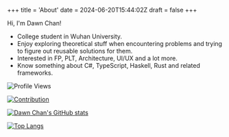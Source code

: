 +++
title = 'About'
date = 2024-06-20T15:44:02Z
draft = false
+++

Hi, I'm Dawn Chan!

* College student in Wuhan University.
* Enjoy exploring theoretical stuff when encountering problems and trying to figure out reusable solutions for them.
* Interested in FP, PLT, Architecture, UI/UX and a lot more.
* Know something about C#, TypeScript, Haskell, Rust and related frameworks.

![Profile Views](https://komarev.com/ghpvc/?username=dawnchan030920)

[![Contribution](https://ghchart.rshah.org/dawnchan030920)](https://github.com/dawnchan030920)

[![Dawn Chan's GitHub stats](https://github-readme-stats.vercel.app/api?username=dawnchan030920&show_icons=true)](https://github.com/dawnchan030920)

[![Top Langs](https://github-readme-stats.vercel.app/api/top-langs/?username=dawnchan030920&layout=compact&hide=html,css)](https://github.com/dawnchan030920)
